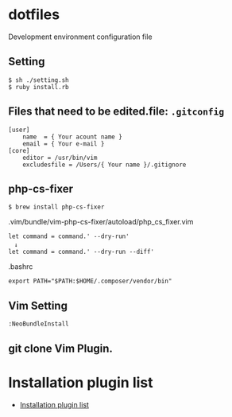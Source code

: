 # dotfiles
Development environment configuration file

## Setting
```
$ sh ./setting.sh
$ ruby install.rb
```

## Files that need to be edited.file: `.gitconfig`
```
[user]
	name  = { Your acount name }
	email = { Your e-mail }
[core]
	editor = /usr/bin/vim
	excludesfile = /Users/{ Your name }/.gitignore
```

## php-cs-fixer
```
$ brew install php-cs-fixer
```

.vim/bundle/vim-php-cs-fixer/autoload/php_cs_fixer.vim
```
let command = command.' --dry-run'
　↓
let command = command.' --dry-run --diff'
```

.bashrc
```
export PATH="$PATH:$HOME/.composer/vendor/bin"
```

## Vim Setting
```
:NeoBundleInstall
```

## git clone Vim Plugin.
# Installation plugin list
- [Installation plugin list](https://github.com/nzw/dotfiles/blob/master/install_list.txt)

